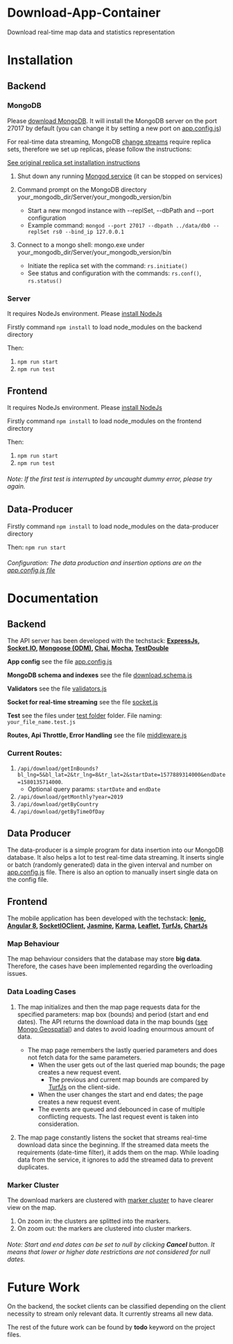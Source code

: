 # Download-App-Container
Download real-time map data and statistics representation

# Installation

## Backend

### MongoDB

Please [download MongoDB](https://www.mongodb.com/download-center/community). It will install the MongoDB server on the port 27017 by default (you can change it by setting a new port on [app.config.js](https://github.com/alpernakin/Download-App-Container/blob/master/backend/app.config.js))

For real-time data streaming, MongoDB [change streams](https://docs.mongodb.com/manual/changeStreams/) require replica sets, therefore we set up replicas, please follow the instructions:

[See original replica set installation instructions](https://docs.mongodb.com/manual/tutorial/convert-standalone-to-replica-set/)

1. Shut down any running [Mongod service](https://docs.mongodb.com/manual/reference/program/mongod/#bin.mongod) (it can be stopped on services)

2. Command prompt on the MongoDB directory your_mongodb_dir/Server/your_mongodb_version/bin
   - Start a new mongod instance with --replSet, --dbPath and --port configuration
   - Example command: ```mongod --port 27017 --dbpath ../data/db0 --replSet rs0 --bind_ip 127.0.0.1```
   
3. Connect to a mongo shell: mongo.exe under your_mongodb_dir/Server/your_mongodb_version/bin
   - Initiate the replica set with the command: ```rs.initiate()```
   - See status and configuration with the commands: ```rs.conf()```, ```rs.status()```

### Server

It requires NodeJs environment. Please [install NodeJs](https://nodejs.org/en/download/)

Firstly command ```npm install``` to load node_modules on the backend directory

Then:

1. ```npm run start```
2. ```npm run test```

## Frontend

It requires NodeJs environment. Please [install NodeJs](https://nodejs.org/en/download/)

Firstly command ```npm install``` to load node_modules on the frontend directory

Then:

1. ```npm run start```
2. ```npm run test```

###### Note: If the first test is interrupted by uncaught dummy error, please try again.

## Data-Producer

Firstly command ```npm install``` to load node_modules on the data-producer directory

Then: ```npm run start```

###### Configuration: The data production and insertion options are on the [app.config.js file](https://github.com/alpernakin/Download-App-Container/blob/master/data-producer/assets/app.config.js)

# Documentation

## Backend

The API server has been developed with the techstack: **[ExpressJs](https://expressjs.com/), [Socket.IO](https://socket.io/), [Mongoose (ODM)](https://mongoosejs.com/), [Chai](https://www.chaijs.com/), [Mocha](https://mochajs.org/), [TestDouble](https://github.com/testdouble/testdouble.js)**

**App config** see the file [app.config.js](https://github.com/alpernakin/Download-App-Container/blob/master/backend/app.config.js)

**MongoDB schema and indexes** see the file [download.schema.js](https://github.com/alpernakin/Download-App-Container/blob/master/backend/mongodb/download.schema.js)

**Validators** see the file [validators.js](https://github.com/alpernakin/Download-App-Container/blob/master/backend/validator.js)

**Socket for real-time streaming** see the file [socket.js](https://github.com/alpernakin/Download-App-Container/blob/master/backend/socket.js)

**Test** see the files under [test folder](https://github.com/alpernakin/Download-App-Container/tree/master/backend/test) folder. File naming: `your_file_name.test.js`

**Routes, Api Throttle, Error Handling** see the file [middleware.js](https://github.com/alpernakin/Download-App-Container/blob/master/backend/middleware.js)

### Current Routes:

1. `/api/download/getInBounds?bl_lng=5&bl_lat=2&tr_lng=8&tr_lat=2&startDate=1577889314000&endDate=1580135714000`. 
   - Optional query params: `startDate` and `endDate`
2. `/api/download/getMonthly?year=2019`
3. `/api/download/getByCountry`
4. `/api/download/getByTimeOfDay`
## Data Producer

The data-producer is a simple program for data insertion into our MongoDB database. It also helps a lot to test real-time data streaming.
It inserts single or batch (randomly generated) data in the given interval and number on [app.config.js](https://github.com/alpernakin/Download-App-Container/blob/master/data-producer/assets/app.config.js) file.
There is also an option to manually insert single data on the config file.

## Frontend

The mobile application has been developed with the techstack: **[Ionic](https://ionicframework.com/getting-started), [Angular 8](https://angular.io/), [SocketIOClient](https://socket.io/docs/client-api/), [Jasmine](https://jasmine.github.io/), [Karma](https://angular.io/guide/testing), [Leaflet](https://leafletjs.com/), [TurfJs](https://turfjs.org/), [ChartJs](https://www.chartjs.org/)**

### Map Behaviour

The map behaviour considers that the database may store **big data**. 
Therefore, the cases have been implemented regarding the overloading issues. 

### Data Loading Cases

1. The map initializes and then the map page requests data for the specified parameters: map box (bounds) and period (start and end dates).
The API returns the download data in the map bounds ([see Mongo Geospatial](https://docs.mongodb.com/manual/reference/operator/query-geospatial/)) and dates to avoid loading enourmous amount of data.
   - The map page remembers the lastly queried parameters and does not fetch data for the same parameters.
     - When the user gets out of the last queried map bounds; the page creates a new request event.
       - The previous and current map bounds are compared by [TurfJs](https://turfjs.org/) on the client-side.
     - When the user changes the start and end dates; the page creates a new request event.
     - The events are queued and debounced in case of multiple conflicting requests. The last request event is taken into consideration.
     

2. The map page constantly listens the socket that streams real-time download data since the beginning.
If the streamed data meets the requirements (date-time filter), it adds them on the map. While loading data from the service, it ignores to add the streamed data to prevent duplicates.

### Marker Cluster

The download markers are clustered with [marker cluster](https://github.com/Leaflet/Leaflet.markercluster) to have clearer view on the map.

1. On zoom in: the clusters are splitted into the markers.
2. On zoom out: the markers are clustered into cluster markers.

###### Note: Start and end dates can be set to null by clicking **Cancel** button. It means that lower or higher date restrictions are not considered for null dates.

# Future Work

On the backend, the socket clients can be classified depending on the client necessity to stream only relevant data. It currently streams all new data.

The rest of the future work can be found by **todo** keyword on the project files.

